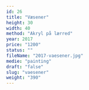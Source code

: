 ```yaml
---
id: 26
title: "Væsener"
height: 30
width: 40
method: "Akryl på lærred"
year: 2017
price: "1200"
status: ""
fileName: "2017-vaesener.jpg"
medie: "painting"
draft: "false"
slug: "vaesener"
weight: "390"
---
```

